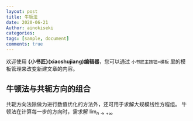 ```yaml
---
layout: post
title: 牛顿法
date: 2020-06-21
Author: ainokiseki
categories: 
tags: [sample, document]
comments: true
--- 
```



欢迎使用 **{小书匠}(xiaoshujiang)编辑器**，您可以通过 `小书匠主按钮>模板` 里的模板管理来改变新建文章的内容。

 ##  牛顿法与共轭方向的组合
 
 共轭方向法除做为进行数值优化的方法外，还可用于求解大规模线性方程组。
 牛顿法在计算每一步的方向时，需求解 $\lim_{n\to +\infty}$
 
